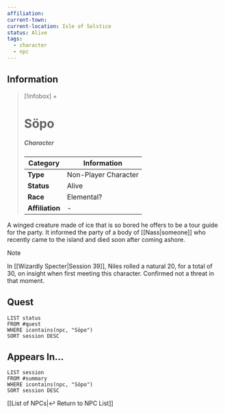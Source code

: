 ```yaml
---
affiliation: 
current-town: 
current-location: Isle of Solstice
status: Alive
tags:
  - character
  - npc
---
```


## Information
> [!infobox] +
> # Söpo
> ##### Character
> | Category | Information |
> | ---- | ---- |
> | **Type** | Non-Player Character |
> | **Status** | Alive |
> | **Race** | Elemental? |
> | **Affiliation** | - |

A winged creature made of ice that is so bored he offers to be a tour guide for the party. It informed the party of a body of [[Nass|someone]] who recently came to the island and died soon after coming ashore.


> [!note]
> In [[Wizardly Specter|Session 39]], Niles rolled a natural 20, for a total of 30, on insight when first meeting this character. Confirmed not a threat in that moment.

## Quest

```dataview
LIST status
FROM #quest 
WHERE icontains(npc, "Söpo")
SORT session DESC
```

## Appears In...
```dataview
LIST session
FROM #summary
WHERE icontains(npc, "Söpo")
SORT session DESC
```

[[List of NPCs|↩️ Return to NPC List]]